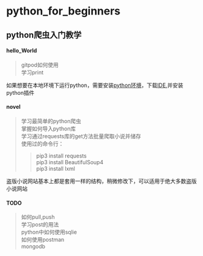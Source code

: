 # python_for_beginners
## python爬虫入门教学  
#### hello_World
> gitpod如何使用  
> 学习print   

如果想要在本地环境下运行python，需要安装[python环境](https://www.python.org/)，下载[IDE](https://code.visualstudio.com/),并安装python插件
#### novel
> 学习最简单的python爬虫  
> 掌握如何导入python库  
> 学习通过requests库的get方法批量爬取小说并储存  
> 使用过的命令行： 
>> pip3 install requests  
>> pip3 install BeautifulSoup4  
>> pip3 install lxml  

盗版小说网站基本上都是套用一样的结构，稍微修改下，可以适用于绝大多数盗版小说网站  
#### TODO  
> 如何pull,push  
> 学习post的用法  
> python中如何使用sqlie  
> 如何使用postman  
> mongodb
